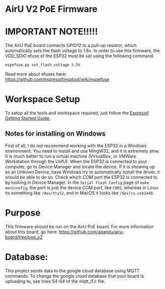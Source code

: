 # AirU V2 PoE Firmware

# IMPORTANT NOTE!!!!!
The AirU PoE board connects GPIO12 to a pull-up resistor, which automatically sets the flash voltage to 1.8v. In order to use this firmware, the VDD_SDIO efuse of the ESP32 must be set using the following command:
```
espefuse.py set_flash_voltage 3.3V
```
Read more about efuses here: https://github.com/espressif/esptool/wiki/espefuse


# Workspace Setup
To setup all the tools and workspace required, just follow the [Espressif Getting Started Guide.](https://docs.espressif.com/projects/esp-idf/en/latest/get-started/) 

## Notes for installing on Windows
First of all, I do not recommend working with the ESP32 in a Windows environment. You need to install and use MingW32, and it is extremely slow. It is much better to run a virtual machine (VirtualBox, or VMWare Workstation through the UofU). When the ESP32 is connected to your computer, go to Device Manager and locate the device. If it is showing up as an Unkown Device, have Windows try to automatically install the driver, it should be able to do so. Check which COM port the ESP32 is connected to by looking in Device Manager. In the `Serial Flash Config` page of `make menuconfig`, the port is just the device COM port, like `COM3`, whereas in Linux its something like `/dev/ttyS2`, and in MacOS it looks like `/dev/cu.usb1440`. 

# Purpose
This firmware should be run on the AirU PoE board. For more information about this board, go here: https://github.com/aqandu/airu-board/tree/poe_v2

# Database:
This project sends data to the google cloud database using MQTT commands. To change the google cloud database that your board is uploading to, see lines 54-64 of the mqtt_if.c file.


